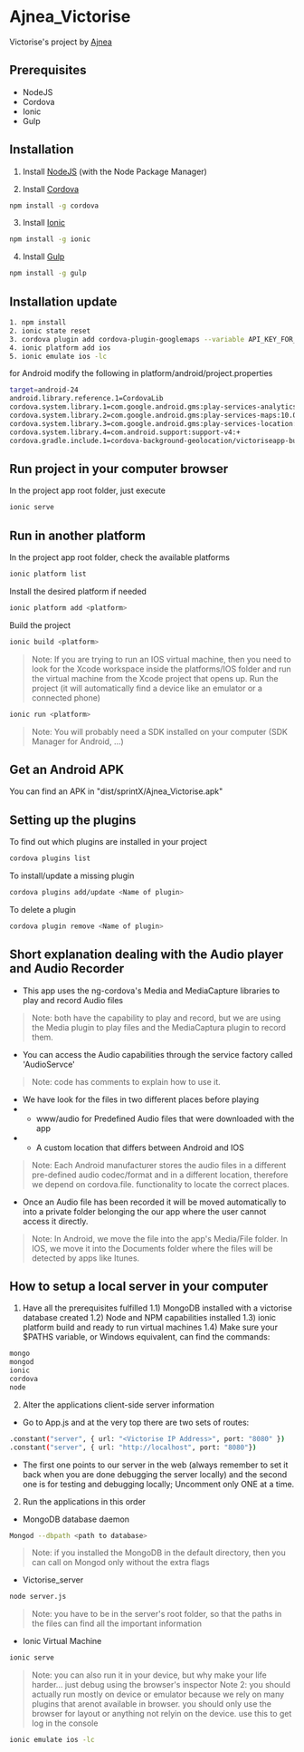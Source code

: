 # Ajnea_Victorise
Victorise's project by [Ajnea](http://www.Ajnea.com/thecms/)

## Prerequisites

- NodeJS
- Cordova
- Ionic
- Gulp

## Installation

1) Install [NodeJS](https://nodejs.org/en/) (with the Node Package Manager)

2) Install [Cordova](https://nodejs.org/en/)
```bash
npm install -g cordova
```
3) Install [Ionic](http://ionicframework.com/)
```bash
npm install -g ionic
```
4) Install [Gulp](http://gulpjs.com/)
```bash
npm install -g gulp

```
## Installation update
```bash
1. npm install
2. ionic state reset
3. cordova plugin add cordova-plugin-googlemaps --variable API_KEY_FOR_ANDROID="AIzaSyAPW2HT8rsavNWQwQEMELc5KeVfMG1NjEA" --variable API_KEY_FOR_IOS="AIzaSyDb7DwdC_t-5YmFF-A16-5xV9Hnm59t0BE"
4. ionic platform add ios
5. ionic emulate ios -lc
```
for Android modify the following in 
platform/android/project.properties
```bash
target=android-24
android.library.reference.1=CordovaLib
cordova.system.library.1=com.google.android.gms:play-services-analytics:+
cordova.system.library.2=com.google.android.gms:play-services-maps:10.0.0
cordova.system.library.3=com.google.android.gms:play-services-location:10.0.0
cordova.system.library.4=com.android.support:support-v4:+
cordova.gradle.include.1=cordova-background-geolocation/victoriseapp-build.gradle
```

## Run project in your computer browser

In the project app root folder, just execute
```bash
ionic serve
```

## Run in another platform

In the project app root folder, check the available platforms
```bash
ionic platform list
```
Install the desired platform if needed
```bash
ionic platform add <platform>
```
Build the project
```bash
ionic build <platform>
```
> Note: If you are trying to run an IOS virtual machine, then you need to look for the Xcode workspace inside the platforms/IOS folder and run the virtual machine from the Xcode project that opens up.
Run the project (it will automatically find a device like an emulator or a connected phone)
```bash
ionic run <platform>
```

> Note: You will probably need a SDK installed on your computer (SDK Manager for Android, ...)

## Get an Android APK

You can find an APK in "dist/sprintX/Ajnea_Victorise.apk"


## Setting up the plugins

To find out which plugins are installed in your project
```bash
cordova plugins list
```
To install/update a missing plugin
```bash
cordova plugins add/update <Name of plugin>
```
To delete a plugin
```bash
cordova plugin remove <Name of plugin>
```



## Short explanation dealing with the Audio player and Audio Recorder
- This app uses the ng-cordova's Media and MediaCapture libraries to play and record Audio files
> Note: both have the capability to play and record, but we are using the Media plugin to play files and the MediaCaptura plugin to record them.
- You can access the Audio capabilities through the service factory called 'AudioServce'
> Note: code has comments to explain how to use it.
- We have look for the files in two different places before playing
- - www/audio for Predefined Audio files that were downloaded with the app
- - A custom location that differs between Android and IOS
> Note: Each Android manufacturer stores the audio files in a different pre-defined audio codec/format and in a different location, therefore we depend on cordova.file.<location> functionality to locate the correct places.
- Once an Audio file has been recorded it will be moved automatically to into a private folder belonging the our app where the user cannot access it directly.
> Note: In Android, we move the file into the app's Media/File folder. In IOS, we move it into the Documents folder where the files will be detected by apps like Itunes.

## How to setup a local server in your computer

1) Have all the prerequisites fulfilled
1.1) MongoDB installed with a victorise database created
1.2) Node and NPM capabilities installed
1.3) ionic platform build and ready to run virtual machines
1.4) Make sure your $PATHS variable, or Windows equivalent, can find the commands:
```bash
mongo
mongod
ionic
cordova
node
```

2) Alter the applications client-side server information
- Go to App.js and at the very top there are two sets of routes:
```bash
.constant("server", { url: "<Victorise IP Address>", port: "8080" })
.constant("server", { url: "http://localhost", port: "8080"})
```
- The first one points to our server in the web (always remember to set it back when you are done debugging the server locally) and the second one is for testing and debugging locally; Uncomment only ONE at a time.

2) Run the applications in this order
- MongoDB database daemon
```bash
Mongod --dbpath <path to database>
```
> Note: if you installed the MongoDB in the default directory, then you can call on Mongod only without the extra flags
- Victorise_server
```bash
node server.js
```
> Note: you have to be in the server's root folder, so that the paths in the files can find all the important information
- Ionic Virtual Machine
```bash
ionic serve
```
> Note: you can also run it in your device, but why make your life harder... just debug using the browser's inspector
> Note 2: you should actually run mostly on device or emulator because we rely on many plugins that arenot available in browser. you should only use the browser for layout or anything not relyin on the device. 
use this to get log in the console
```bash
ionic emulate ios -lc
```

